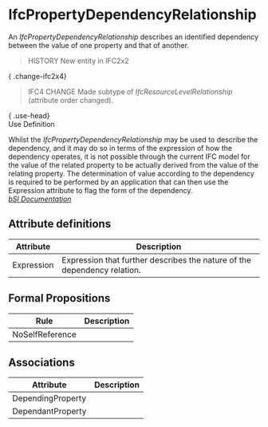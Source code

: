 IfcPropertyDependencyRelationship
=================================
An _IfcPropertyDependencyRelationship_ describes an identified dependency
between the value of one property and that of another.  
  
> HISTORY  New entity in IFC2x2  
  
{ .change-ifc2x4}  
> IFC4 CHANGE  Made subtype of _IfcResourceLevelRelationship_ (attribute order
> changed).  
  
{ .use-head}  
Use Definition  
  
Whilst the _IfcPropertyDependencyRelationship_ may be used to describe the
dependency, and it may do so in terms of the expression of how the dependency
operates, it is not possible through the current IFC model for the value of
the related property to be actually derived from the value of the relating
property. The determination of value according to the dependency is required
to be performed by an application that can then use the Expression attribute
to flag the form of the dependency.  
[ _bSI
Documentation_](https://standards.buildingsmart.org/IFC/DEV/IFC4_2/FINAL/HTML/schema/ifcpropertyresource/lexical/ifcpropertydependencyrelationship.htm)


Attribute definitions
---------------------
| Attribute   | Description                                                              |
|-------------|--------------------------------------------------------------------------|
| Expression  | Expression that further describes the nature of the dependency relation. |

Formal Propositions
-------------------
| Rule            | Description   |
|-----------------|---------------|
| NoSelfReference |               |

Associations
------------
| Attribute         | Description   |
|-------------------|---------------|
| DependingProperty |               |
| DependantProperty |               |

